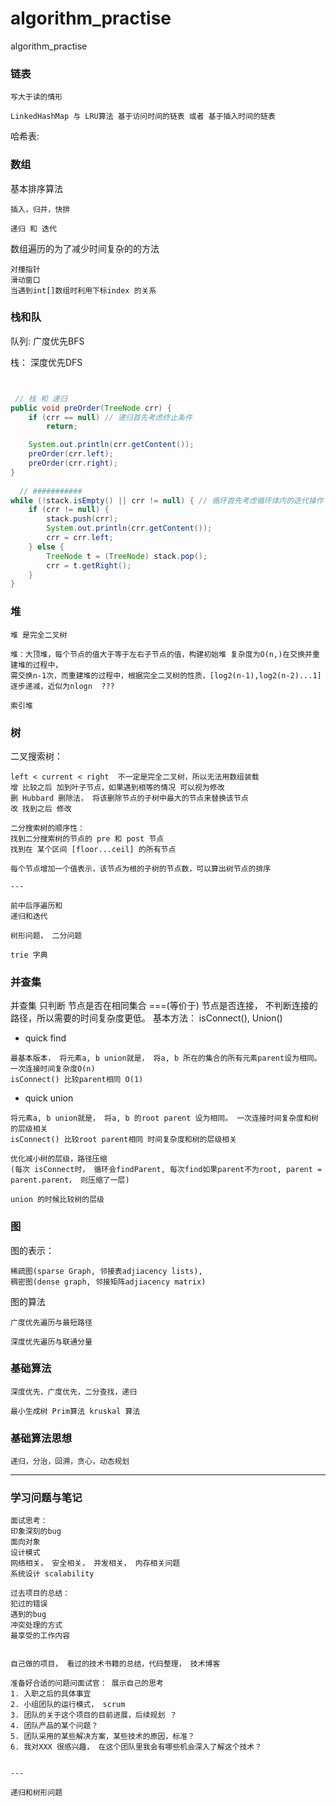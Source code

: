# algorithm_practise
algorithm_practise

### 链表

```
写大于读的情形

LinkedHashMap 与 LRU算法 基于访问时间的链表 或者 基于插入时间的链表

```

哈希表: 

### 数组

基本排序算法
```
插入，归并，快排

递归 和 迭代
```

数组遍历的为了减少时间复杂的的方法

```
对撞指针
滑动窗口
当遇到int[]数组时利用下标index 的关系

```


### 栈和队

队列: 广度优先BFS

栈： 深度优先DFS  

```java


 // 栈 和 递归 
public void preOrder(TreeNode crr) {
	if (crr == null) // 递归首先考虑终止条件
		return;

	System.out.println(crr.getContent());
	preOrder(crr.left);
	preOrder(crr.right);
}
  
  // ###########
while (!stack.isEmpty() || crr != null) { // 循环首先考虑循环体内的迭代操作
	if (crr != null) {
		stack.push(crr);
		System.out.println(crr.getContent());
		crr = crr.left;
	} else {
		TreeNode t = (TreeNode) stack.pop();
		crr = t.getRight();
	}
}

```


### 堆

```
堆 是完全二叉树

堆：大顶堆，每个节点的值大于等于左右子节点的值，构建初始堆 复杂度为O(n,)在交换并重建堆的过程中，
需交换n-1次，而重建堆的过程中，根据完全二叉树的性质，[log2(n-1),log2(n-2)...1]逐步递减，近似为nlogn  ???

索引堆

```

### 树

二叉搜索树： 
```
left < current < right  不一定是完全二叉树，所以无法用数组装载
增 比较之后 加到叶子节点，如果遇到相等的情况 可以视为修改
删 Hubbard 删除法， 将该删除节点的子树中最大的节点来替换该节点
改 找到之后 修改

二分搜索树的顺序性：
找到二分搜索树的节点的 pre 和 post 节点
找到在 某个区间 [floor...ceil] 的所有节点

每个节点增加一个值表示，该节点为根的子树的节点数，可以算出树节点的排序

---

前中后序遍历和 
递归和迭代 

树形问题， 二分问题

trie 字典
```

### 并查集

并查集 只判断 节点是否在相同集合 ===(等价于) 节点是否连接， 不判断连接的路径，所以需要的时间复杂度更低。
基本方法： isConnect(), Union()

* quick find
```
最基本版本， 将元素a, b union就是， 将a, b 所在的集合的所有元素parent设为相同。 一次连接时间复杂度O(n)
isConnect() 比较parent相同 O(1)

```

* quick union

```
将元素a, b union就是， 将a, b 的root parent 设为相同。 一次连接时间复杂度和树的层级相关
isConnect() 比较root parent相同 时间复杂度和树的层级相关

优化减小树的层级，路径压缩
(每次 isConnect时， 循环会findParent, 每次find如果parent不为root, parent = parent.parent， 则压缩了一层)

union 的时候比较树的层级

```

### 图

图的表示：
```
稀疏图(sparse Graph, 邻接表adjiacency lists), 
稠密图(dense graph, 邻接矩阵adjiacency matrix)

```

图的算法

```
广度优先遍历与最短路径

深度优先遍历与联通分量

```



### 基础算法
```sbtshell
深度优先，广度优先，二分查找，递归

最小生成树 Prim算法 kruskal 算法
```

### 基础算法思想
```sbtshell
递归，分治，回溯，贪心，动态规划
```


---------
### 学习问题与笔记

```sbtshell
面试思考：
印象深刻的bug
面向对象
设计模式
网络相关， 安全相关， 并发相关， 内存相关问题
系统设计 scalability

过去项目的总结：
犯过的错误
遇到的bug
冲突处理的方式
最享受的工作内容


自己做的项目， 看过的技术书籍的总结，代码整理， 技术博客

准备好合适的问题问面试官： 展示自己的思考
1. 入职之后的具体事宜
2. 小组团队的运行模式， scrum
3. 团队的关于这个项目的目前进展，后续规划 ？
4. 团队产品的某个问题？
5. 团队采用的某些解决方案，某些技术的原因，标准？
6. 我对XXX 很感兴趣， 在这个团队里我会有哪些机会深入了解这个技术？


---

递归和树形问题


```


